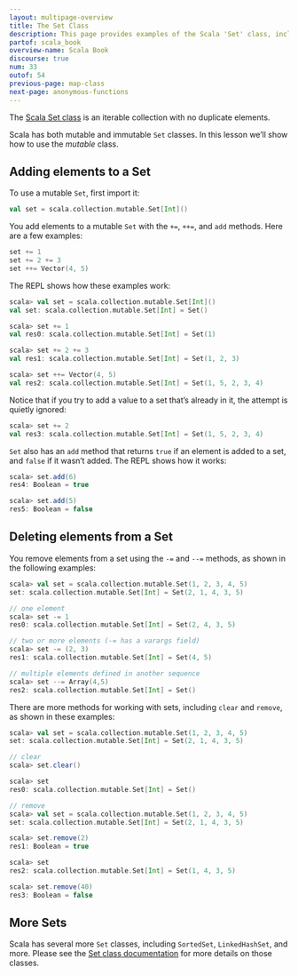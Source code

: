 ```yaml
---
layout: multipage-overview
title: The Set Class
description: This page provides examples of the Scala 'Set' class, including how to add and remove elements from a Set, and iterate over Set elements.
partof: scala_book
overview-name: Scala Book
discourse: true
num: 33
outof: 54
previous-page: map-class
next-page: anonymous-functions
---
```



The [Scala Set class]({{site.baseurl}}/overviews/collections-2.13/sets.html) is an iterable collection with no duplicate elements.

Scala has both mutable and immutable `Set` classes. In this lesson we’ll show how to use the *mutable* class.



## Adding elements to a Set

To use a mutable `Set`, first import it:

```scala
val set = scala.collection.mutable.Set[Int]()
```

You add elements to a mutable `Set` with the `+=`, `++=`, and `add` methods. Here are a few examples:

```scala
set += 1
set += 2 += 3
set ++= Vector(4, 5)
```

The REPL shows how these examples work:

```scala
scala> val set = scala.collection.mutable.Set[Int]()
val set: scala.collection.mutable.Set[Int] = Set()

scala> set += 1
val res0: scala.collection.mutable.Set[Int] = Set(1)

scala> set += 2 += 3
val res1: scala.collection.mutable.Set[Int] = Set(1, 2, 3)

scala> set ++= Vector(4, 5)
val res2: scala.collection.mutable.Set[Int] = Set(1, 5, 2, 3, 4)
```

Notice that if you try to add a value to a set that’s already in it, the attempt is quietly ignored:

```scala
scala> set += 2
val res3: scala.collection.mutable.Set[Int] = Set(1, 5, 2, 3, 4)
```

`Set` also has an `add` method that returns `true` if an element is added to a set, and `false` if it wasn’t added. The REPL shows how it works:

```scala
scala> set.add(6)
res4: Boolean = true

scala> set.add(5)
res5: Boolean = false
```



## Deleting elements from a Set

You remove elements from a set using the `-=` and `--=` methods, as shown in the following examples:

```scala
scala> val set = scala.collection.mutable.Set(1, 2, 3, 4, 5)
set: scala.collection.mutable.Set[Int] = Set(2, 1, 4, 3, 5)

// one element
scala> set -= 1
res0: scala.collection.mutable.Set[Int] = Set(2, 4, 3, 5)

// two or more elements (-= has a varargs field)
scala> set -= (2, 3)
res1: scala.collection.mutable.Set[Int] = Set(4, 5)

// multiple elements defined in another sequence
scala> set --= Array(4,5)
res2: scala.collection.mutable.Set[Int] = Set()
```

There are more methods for working with sets, including `clear` and `remove`, as shown in these examples:

```scala
scala> val set = scala.collection.mutable.Set(1, 2, 3, 4, 5)
set: scala.collection.mutable.Set[Int] = Set(2, 1, 4, 3, 5)

// clear
scala> set.clear()

scala> set
res0: scala.collection.mutable.Set[Int] = Set()

// remove
scala> val set = scala.collection.mutable.Set(1, 2, 3, 4, 5)
set: scala.collection.mutable.Set[Int] = Set(2, 1, 4, 3, 5)

scala> set.remove(2)
res1: Boolean = true

scala> set
res2: scala.collection.mutable.Set[Int] = Set(1, 4, 3, 5)

scala> set.remove(40)
res3: Boolean = false
```



## More Sets

Scala has several more `Set` classes, including `SortedSet`, `LinkedHashSet`, and more. Please see the [Set class documentation]({{site.baseurl}}/overviews/collections-2.13/sets.html) for more details on those classes.








